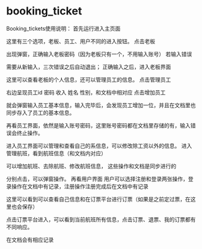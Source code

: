 # booking_ticket
Booking_tickets使用说明：
首先运行进入主页面

这里有三个选项，老板、员工、用户不同的进入按钮。
点击老板

出现弹窗，正确输入老板密码（因为老板只有一个，不用输入账号）
若输入错误

需要从新输入，三次错误之后自动退出；
正确输入之后，进入老板界面

这里可以查看老板的个人信息，还可以管理员工的信息。
点击管理员工

右边呈现员工id 密码 收入 姓名 性别，和文档中相对应
点击增加员工

就会弹窗输入员工基本信息，输入完毕后，会发现员工增加一位，并且在文档里也同步存入了员工的基本信息。


再看员工界面，依然是输入账号密码，这里账号密码都在文档里存储的有，输入错误会终止操作。

进入员工界面可以管理和查看自己的系信息，可以修改除工资以外的信息。
进入管理航班，看到航班信息（和文档内对应）

可以增加航班、去除航班、修改航班信息，
这些操作和文档是同步进行的


分别点击，可以弹窗操作。
再看用户界面
用户可以选择注册和登录两张操作，登录操作在文档中有记录，注册操作注册完成后在文档中有记录

这里可以看到可以查看自己信息和在订票平台进行订票（如果是之前定过票，在这里也会保存）

点击订票平台进入，可以看到当前航班所有信息，点击订票、退票、我的订票都有不同响应。



在文档会有相应记录
